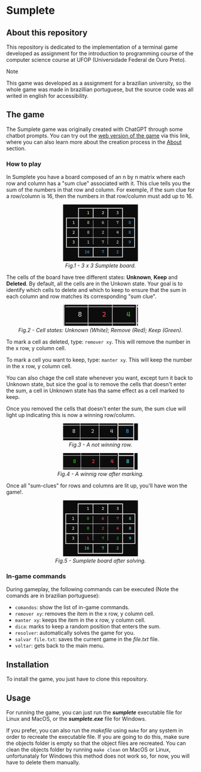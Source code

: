 # Sumplete
## About this repository
  This repository is dedicated to the implementation of a terminal game developed as assignment for the introduction to programming course of the computer science course at UFOP (Universidade Federal de Ouro Preto).

> [!NOTE]
> This game was developed as a assignment for a brazilian university, so the whole game was made in brazillian portuguese, but the source code was all writed in english for accessibility.

## The game
  The Sumplete game was originally created with ChatGPT through some chatbot prompts. You can try out the [web version of the game](https://sumplete.com/) via this link, where you can also learn more about the creation process in the [About](https://sumplete.com/about/) section.

### How to play
  In Sumplete you have a board composed of an n by n matrix where each row and column has a "sum clue" associated with it. This clue tells you the sum of the numbers in that row and column. For exemple, if the sum clue for a row/column is 16, then the numbers in that row/column must add up to 16.

<p align="center">
  <img width="200" src="Sumplete/images/3by3-board-unsolved.png" alt="3 x 3 Sumplete board"> <br>
  <i>Fig.1 - 3 x 3 Sumplete board.</i>
</p>
  
  The cells of the board have tree different states: **Unknown**, **Keep** and **Deleted**. By default, all the cells are in the Unkown state. Your goal is to identify which cells to delete and which to keep to ensure that the sum in each column and row matches its corresponding "sum clue".

<p align="center">
  <img width="200" src="Sumplete/images/cell-states.png" alt="Cell states"> <br>
  <i>Fig.2 - Cell states: Unknown (White); Remove (Red); Keep (Green).</i>
</p>

  To mark a cell as deleted, type: ```remover xy```. This will remove the number in the x row, y column cell.

  To mark a cell you want to keep, type: ```manter xy```. This will keep the number in the x row, y column cell.

  You can also chage the cell state whenever you want, except turn it back to Unknown state, but sice the goal is to remove the cells that doesn't enter the sum, a cell in Unknown state has tha same effect as a cell marked to keep.

  Once you removed the cells that doesn't enter the sum, the sum clue  will light up indicating this is now a winning row/column.

<p align="center">
  <img width="200" src="Sumplete/images/not-winning-row.png" alt="A not winning row"> <br>
  <i>Fig.3 - A not winning row.</i>
</p>

<p align="center">
  <img width="200" src="Sumplete/images/winning-row.png" alt="A winnig row after marking"> <br>
  <i>Fig.4 - A winnig row after marking.</i>
</p>

Once all "sum-clues" for rows and columns are lit up, you'll have won the game!.

<p align="center">
  <img width="200" src="Sumplete/images/3by3-board-solved.png" alt="A winnig row after marking"> <br>
  <i>Fig.5 - Sumplete board after solving.</i>
</p>

### In-game commands
  During gameplay, the following commands can be executed (Note the comands are in brazilian portuguese):
  - ```comandos```: show the list of in-game commands.
  - ```remover xy```: removes the item in the x row, y column cell.
  - ```manter xy```: keeps the item in the x row, y column cell.
  - ```dica```: marks to keep a random position that enters the sum.
  - ```resolver```: automatically solves the game for you.
  - ```salvar file.txt```: saves the current game in the _file.txt_ file.
  - ```voltar```: gets back to the main menu.


## Installation
  To install the game, you just have to clone this repository.

## Usage
  For running the game, you can just run the **_sumplete_** executable file for Linux and MacOS, or the **_sumplete.exe_** file for Windows.

  If you prefer, you can also run the *makefile* using ```make``` for any system in order to recreate the executable file. If you are going to do this, make sure the objects folder is empty so that the object files are recreated. You can clean the objects folder by running ```make clean``` on MacOS or Linux, unfortunataly for Windows this method does not work so, for now, you will have to delete them manually.
